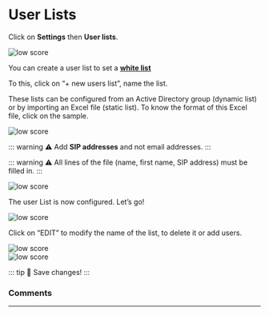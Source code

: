 **User Lists**
==================

Click on **Settings** then **User lists**.

<div class="image_center">
  <img :src="$withBase('/assets/img/virtual-agent-studio/settings/settingsuserlist1.png')" alt="low score">
</div>



You can create a user list to set a [**white list**](/documentation/apps/virtual-agent-studio/chatbot/settings/chatbot.html)

To this, click on “+ new users list”, name the list.

These lists can be configured from an Active Directory group (dynamic list) or
by importing an Excel file (static list). To know the format of this Excel file,
click on the sample.

<div class="image_center">
  <img :src="$withBase('/assets/img/virtual-agent-studio/settings/settingsuserlist2.png')" alt="low score">
</div>


::: warning ⚠️
Add **SIP addresses** and not email addresses.
:::

::: warning ⚠️
All lines of the file (name, first name, SIP address) must be filled in.
:::

<div class="image_center">
  <img :src="$withBase('/assets/img/virtual-agent-studio/settings/settingsuserlist3.png')" alt="low score">
</div>



The user List is now configured. Let’s go!

<div class="image_center">
  <img :src="$withBase('/assets/img/virtual-agent-studio/settings/settingsuserlist4.png')" alt="low score">
</div>



Click on “EDIT” to modify the name of the list, to delete it or add users.

<div class="image_center">
  <img :src="$withBase('/assets/img/virtual-agent-studio/settings/settingsuserlist5.png')" alt="low score">
</div>


<div class="image_center">
  <img :src="$withBase('/assets/img/virtual-agent-studio/settings/settingsuserlist6.png')" alt="low score">
</div>


::: tip 💾
Save changes!
:::



### Comments
---

<Comments />
